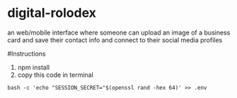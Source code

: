 # digital-rolodex
an web/mobile interface where someone can upload an image of a business card and save their contact info and connect to their social media profiles

#Instructions

1. npm install
2. copy this code in terminal

```
bash -c 'echo "SESSION_SECRET="$(openssl rand -hex 64)' >> .env
```
